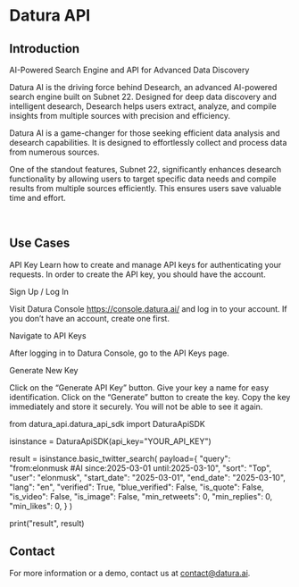 # Datura API

## Introduction

AI-Powered Search Engine and API for Advanced Data Discovery

Datura AI is the driving force behind Desearch, an advanced AI-powered search engine built on Subnet 22. Designed for deep data discovery and intelligent desearch, Desearch helps users extract, analyze, and compile insights from multiple sources with precision and efficiency.

Datura AI is a game-changer for those seeking efficient data analysis and desearch capabilities. It is designed to effortlessly collect and process data from numerous sources.

One of the standout features, Subnet 22, significantly enhances desearch functionality by allowing users to target specific data needs and compile results from multiple sources efficiently. This ensures users save valuable time and effort.

​
## Use Cases

API Key
Learn how to create and manage API keys for authenticating your requests. In order to create the API key, you should have the account.

Sign Up / Log In

Visit Datura Console https://console.datura.ai/ and log in to your account. If you don’t have an account, create one first.

Navigate to API Keys

After logging in to Datura Console, go to the API Keys page.

Generate New Key

Click on the “Generate API Key” button.
Give your key a name for easy identification.
Click on the “Generate” button to create the key.
Copy the key immediately and store it securely. You will not be able to see it again.


from datura_api.datura_api_sdk import DaturaApiSDK

isinstance = DaturaApiSDK(api_key="YOUR_API_KEY")

result = isinstance.basic_twitter_search(
    payload={
        "query": "from:elonmusk #AI since:2025-03-01 until:2025-03-10",
        "sort": "Top",
        "user": "elonmusk",
        "start_date": "2025-03-01",
        "end_date": "2025-03-10",
        "lang": "en",
        "verified": True,
        "blue_verified": False,
        "is_quote": False,
        "is_video": False,
        "is_image": False,
        "min_retweets": 0,
        "min_replies": 0,
        "min_likes": 0,
    }
)

print("result", result)


## Contact

For more information or a demo, contact us at [contact@datura.ai](mailto:contact@datura.ai).
